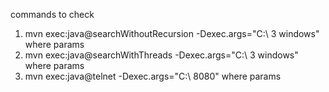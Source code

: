 commands to check 
1. mvn exec:java@searchWithoutRecursion -Dexec.args="C:\ 3 windows"  where params <rootPath> <depth> <mask>
2. mvn exec:java@searchWithThreads -Dexec.args="C:\ 3 windows"  where params <rootPath> <depth> <mask>
3. mvn exec:java@telnet -Dexec.args="C:\ 8080" where params <rootPath> <serverPort>
